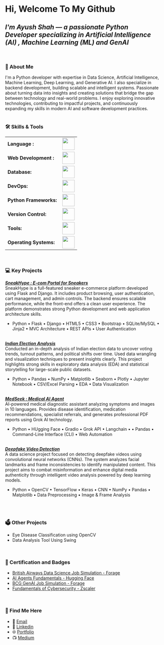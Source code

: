 # Hi, Welcome To My Github

## <i>I'm Ayush Shah — a passionate Python Developer specializing in Artificial Intelligence (AI) , Machine Learning (ML) and GenAI </i>
<br>

### 🚀 About Me
I'm a Python developer with expertise in Data Science, Artificial Intelligence, Machine Learning, Deep Learning, and Generative AI. I also specialize in backend development, building scalable and intelligent systems. Passionate about turning data into insights and creating solutions that bridge the gap between technology and real-world problems. I enjoy exploring innovative technologies, contributing to impactful projects, and continuously expanding my skills in modern AI and software development practices.
<br>
<br>
### 🛠️ Skills & Tools
<table>
    <tr>
        <td style="font-weight: bold; padding-right: 10px; vertical-align: center; border: none;">Language :</td>
        <td><img height="40" src="https://skillicons.dev/icons?i=python,java"/></td>
    </tr>
    <tr>
        <td style="font-weight: bold; padding-right: 10px; vertical-align: center;">Web Development :</td>
        <td><img height="40" src="https://skillicons.dev/icons?i=html,css,react,nodejs,django,fastapi,flask"/></td>
    </tr>
    <tr>
        <td style="font-weight: bold; padding-right: 10px; vertical-align: center; border: none;">Database:</td>
        <td><img height="40" src="https://skillicons.dev/icons?i=mysql,postgresql,mongodb"/></td>
    </tr>
    <tr>
        <td style="font-weight: bold; padding-right: 10px; vertical-align: center; border: none;">DevOps:</td>
        <td><img height="40" src="https://skillicons.dev/icons?i=docker,kubernetes,aws,githubactions,gitlarun"/></td>
    </tr>
    <tr>
        <td style="font-weight: bold; padding-right: 10px; vertical-align: center; border: none;">Python Frameworks:</td>
        <td><img height="40" src="https://skillicons.dev/icons?i=tensorflow,sklearn,regex,pytorch,opencv,keras,transformers,matlab"/></td>
    </tr>
    <tr>
        <td style="font-weight: bold; padding-right: 10px; vertical-align: center; border: none;">Version Control:</td>
        <td><img height="40" src="https://skillicons.dev/icons?i=git,github,gitlab"/></td>
    </tr>
    <tr>
        <td style="font-weight: bold; padding-right: 10px; vertical-align: center; border: none;">Tools:</td>
        <td><img height="40" src="https://skillicons.dev/icons?i=vscode,anaconda,pycharm,firebase,androidstudio,postman,notion"/></td>
    </tr>
    <tr>
        <td style="font-weight: bold; padding-right: 10px; vertical-align: center; border: none;">Operating Systems:</td>
        <td><img height="40" src="https://skillicons.dev/icons?i=windows,ubuntu"/></td>
    </tr>
</table>
<br>

### 💻 Key Projects

<b><i>[SneakHype : E-com Portal for Sneakers](https://github.com/Ayush-Shah96/SneakHype---Ecommerce-Project-using-Flask)</b></i>
<br>SneakHype is a full-featured sneaker e-commerce platform developed using Flask and Django. It includes product browsing, user authentication, cart management, and admin controls. The backend ensures scalable performance, while the front-end offers a clean user experience. The platform demonstrates strong Python development and web application architecture skills.
<br>
* Python • Flask • Django • HTML5 • CSS3 • Bootstrap • SQLite/MySQL • Jinja2 • MVC Architecture • REST APIs • User Authentication
<br><br>

<b><i>[Indian Election Analysis](https://github.com/Ayush-Shah96/Indian-Election-Analysis-2009-14)</b></i><br>
Conducted an in-depth analysis of Indian election data to uncover voting trends, turnout patterns, and political shifts over time. Used data wrangling and visualization techniques to present insights clearly. This project highlights strong skills in exploratory data analysis (EDA) and statistical storytelling for large-scale public datasets.
<br>
* Python • Pandas • NumPy • Matplotlib • Seaborn • Plotly • Jupyter Notebook • CSV/Excel Parsing • EDA • Data Visualization
<br><br>

<b><i>[MedSeek : Medical AI Agent](https://github.com/Ayush-Shah96/MedSeek-Medical-AI-Agent)</b></i><br>
AI-powered medical diagnostic assistant analyzing symptoms and images in 10 languages. Provides disease identification, medication recommendations, specialist referrals, and generates professional PDF reports using Grok AI technology.
<br>
* Python • HUgging Face • Gradio • Grok API • Langchain •  • Pandas • Command-Line Interface (CLI) • Web Automation
<br><br>

<b><i>[Deepfake Video Detection](https://github.com/Ayush-Shah96/Deepfake-Video-Detection-Web-App)</b></i><br>
A data science project focused on detecting deepfake videos using convolutional neural networks (CNNs). The system analyzes facial landmarks and frame inconsistencies to identify manipulated content. This project aims to combat misinformation and enhance digital media authenticity through intelligent video analysis powered by deep learning models.
<br>
* Python • OpenCV • TensorFlow • Keras • CNN • NumPy • Pandas • Matplotlib • Data Preprocessing • Image & Frame Analysis
<br><br>
<br>

### 🗳️ Other Projects
* Eye Disease Classification using OpenCV
* Data Analysis Tool Using Swing

<br>

### 📜 Certification and Badges
* [British Airways Data Science Job Simulation - Forage](https//github.com/Certifications)
* [AI Agents Fundamentals - Hugging Face](https//github.com/Certifications)
* [BCG GenAI Job Simulation - Forage](https//github.com/Certifications)
* [Fundamentals of Cybersecurity - Zscaler](https//github.com/Certifications)
<br>

### 💬 Find Me Here
* 📧 [Email](mailto:kaleayush8055@gmail.com)
* 🐙 [Linkedin](https://linkedin.com/in/ayush-shah96)
* 🌐 [Portfolio](https://datascienceportfol.io/kaleayush8055)
* 📺 [Medium](https://medium.com/@ayushkale)
